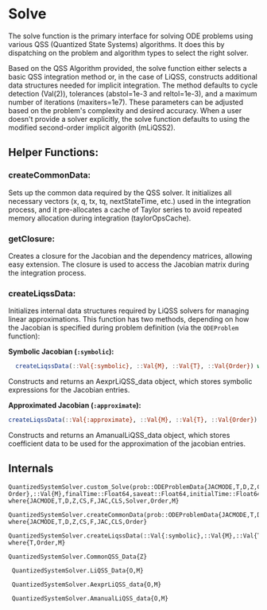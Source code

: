 # Solve

The solve function is the primary interface for solving ODE problems using various QSS (Quantized State Systems) algorithms. It does
this by dispatching on the problem and algorithm types to select the right solver.

Based on the QSS Algorithm provided, the solve function either selects a basic QSS integration method or, in the case of LiQSS, constructs additional data
structures needed for implicit integration. The method defaults to cycle detection (Val(2)), tolerances (abstol=1e-3 and reltol=1e-3), and a maximum number of iterations (maxiters=1e7). These parameters can be adjusted based on the problem's complexity and desired accuracy.
When a user doesn't provide a solver explicitly, the solve function defaults to using the modified second-order implicit algorith (mLiQSS2). 

## Helper Functions:

### createCommonData:
Sets up the common data required by the QSS solver. It initializes all necessary vectors (x, q, tx, tq,
nextStateTime, etc.) used in the integration process, and it pre-allocates a cache of Taylor series to avoid repeated memory allocation during integration (taylorOpsCache).

### getClosure:
Creates a closure for the Jacobian and the dependency matrices, allowing easy
extension. The closure is used to access the Jacobian matrix during the integration process.

### createLiqssData:
Initializes internal data structures required by LiQSS solvers for managing linear approximations.
This function has two methods, depending on how the Jacobian is specified during problem definition (via the `ODEProblem` function):

**Symbolic Jacobian (`:symbolic`):**

```julia
  createLiqssData(::Val{:symbolic}, ::Val{M}, ::Val{T}, ::Val{Order}) where {T, Order, M}
```
Constructs and returns an AexprLiQSS_data object, which stores symbolic expressions for the Jacobian entries.

**Approximated Jacobian (`:approximate`):**
```julia
createLiqssData(::Val{:approximate}, ::Val{M}, ::Val{T}, ::Val{Order}) where {T, Order, M}
```
Constructs and returns an AmanualLiQSS_data object, which stores coefficient data to be used for the approximation of the jacobian entries.

## Internals

```@docs
QuantizedSystemSolver.custom_Solve(prob::ODEProblemData{JACMODE,T,D,Z,CS,F,JAC,CLS},al::QSSAlgorithm{Solver, Order},::Val{M},finalTime::Float64,saveat::Float64,initialTime::Float64,abstol::Float64,reltol::Float64,maxErr::Float64,maxiters::Int,verbose::Bool) where{JACMODE,T,D,Z,CS,F,JAC,CLS,Solver,Order,M}    
```


```@docs 
QuantizedSystemSolver.createCommonData(prob::ODEProblemData{JACMODE,T,D,Z,CS,F,JAC,CLS},::Val{Order},finalTime::Float64,saveat::Float64,initialTime::Float64,abstol::Float64,reltol::Float64,maxErr::Float64,maxiters::Int,verbose::Bool) where{JACMODE,T,D,Z,CS,F,JAC,CLS,Order}
```

```@docs
QuantizedSystemSolver.createLiqssData(::Val{:symbolic},::Val{M},::Val{T},::Val{Order}) where{T,Order,M} 
```



```@docs
QuantizedSystemSolver.CommonQSS_Data{Z}
```

  

```@docs 
 QuantizedSystemSolver.LiQSS_Data{O,M}
```

```@docs 
 QuantizedSystemSolver.AexprLiQSS_data{O,M}
```

```@docs 
 QuantizedSystemSolver.AmanualLiQSS_data{O,M}
```
